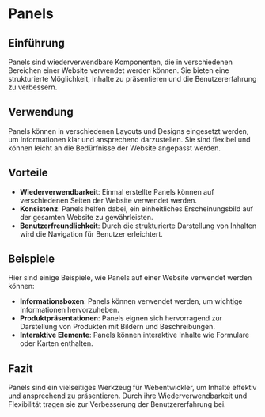 # Panels

## Einführung

Panels sind wiederverwendbare Komponenten, die in verschiedenen Bereichen einer Website verwendet werden können. Sie bieten eine strukturierte Möglichkeit, Inhalte zu präsentieren und die Benutzererfahrung zu verbessern.

## Verwendung

Panels können in verschiedenen Layouts und Designs eingesetzt werden, um Informationen klar und ansprechend darzustellen. Sie sind flexibel und können leicht an die Bedürfnisse der Website angepasst werden.

## Vorteile

- **Wiederverwendbarkeit**: Einmal erstellte Panels können auf verschiedenen Seiten der Website verwendet werden.
- **Konsistenz**: Panels helfen dabei, ein einheitliches Erscheinungsbild auf der gesamten Website zu gewährleisten.
- **Benutzerfreundlichkeit**: Durch die strukturierte Darstellung von Inhalten wird die Navigation für Benutzer erleichtert.

## Beispiele

Hier sind einige Beispiele, wie Panels auf einer Website verwendet werden können:

- **Informationsboxen**: Panels können verwendet werden, um wichtige Informationen hervorzuheben.
- **Produktpräsentationen**: Panels eignen sich hervorragend zur Darstellung von Produkten mit Bildern und Beschreibungen.
- **Interaktive Elemente**: Panels können interaktive Inhalte wie Formulare oder Karten enthalten.

## Fazit

Panels sind ein vielseitiges Werkzeug für Webentwickler, um Inhalte effektiv und ansprechend zu präsentieren. Durch ihre Wiederverwendbarkeit und Flexibilität tragen sie zur Verbesserung der Benutzererfahrung bei.
